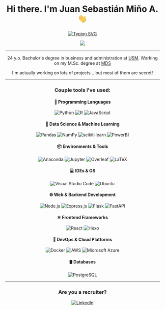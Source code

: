 <div align="center">

<h1>Hi there. I'm Juan Sebastián Miño A. <img src="https://raw.githubusercontent.com/ABSphreak/ABSphreak/master/gifs/Hi.gif" width="30px"></h1>

[![Typing SVG](https://readme-typing-svg.demolab.com?font=Domine&size=20&pause=1000&color=F7F7F7&center=true&width=435&lines=juansma)](https://git.io/typing-svg)

<a href="https://github.com/juansebm">
  <img width="49.5%" src="https://nirzak-streak-stats.vercel.app?user=abhigyantrips&theme=dark&hide_border=false" />
</a>

---

<p>24 y.o. Bachelor's degree in business and administration at <a href="https://www.usm.cl/">USM</a>. Working on my M.Sc. degree at <a href="https://mds.uchile.cl">MDS</a></p>

<p>I'm actually working on lots of projects... but most of them are secret!</p>

---

### Couple tools I've used:

#### 🐍 Programming Languages  
![Python](https://img.shields.io/badge/Python-14354C?style=for-the-badge&logo=python&logoColor=white) ![R](https://img.shields.io/badge/R-276DC3?style=for-the-badge&logo=r&logoColor=white) ![JavaScript](https://img.shields.io/badge/javascript-%23323330.svg?style=for-the-badge&logo=javascript&logoColor=%23F7DF1E)  

#### 🧠 Data Science & Machine Learning  
![Pandas](https://img.shields.io/badge/pandas-%23150458.svg?style=for-the-badge&logo=pandas&logoColor=white) ![NumPy](https://img.shields.io/badge/numpy-%23013243.svg?style=for-the-badge&logo=numpy&logoColor=white) ![scikit-learn](https://img.shields.io/badge/scikit--learn-%23F7931E.svg?style=for-the-badge&logo=scikit-learn&logoColor=white) ![PowerBI](https://img.shields.io/badge/PowerBI-F2C811?style=for-the-badge&logo=Power%20BI&logoColor=white)  

#### 📦 Environments & Tools  
![Anaconda](https://img.shields.io/badge/Anaconda-%2344A833.svg?style=for-the-badge&logo=anaconda&logoColor=white) ![Jupyter](https://img.shields.io/badge/Jupyter-F37626.svg?&style=for-the-badge&logo=Jupyter&logoColor=white) ![Overleaf](https://img.shields.io/badge/Overleaf-47A141?style=for-the-badge&logo=Overleaf&logoColor=white) ![LaTeX](https://img.shields.io/badge/latex-%23008080.svg?style=for-the-badge&logo=latex&logoColor=white)  

#### 💻 IDEs & OS  
![Visual Studio Code](https://img.shields.io/badge/Xcode-007ACC?style=for-the-badge&logo=Xcode&logoColor=white) ![Ubuntu](https://img.shields.io/badge/Ubuntu-E95420?style=for-the-badge&logo=ubuntu&logoColor=white)  

#### 🌐 Web & Backend Development  
![Node.js](https://img.shields.io/badge/Node.js-43853D?style=for-the-badge&logo=node-dot-js&logoColor=white) ![Express.js](https://img.shields.io/badge/express.js-%23404d59.svg?style=for-the-badge&logo=express&logoColor=%2361DAFB) ![Flask](https://img.shields.io/badge/flask-%23000.svg?style=for-the-badge&logo=flask&logoColor=white) ![FastAPI](https://img.shields.io/badge/fastapi-%2300C7B7.svg?style=for-the-badge&logo=fastapi&logoColor=white)  

#### ⚛️ Frontend Frameworks  
![React](https://img.shields.io/badge/React-20232A?style=for-the-badge&logo=react&logoColor=61DAFB) ![Hexo](https://img.shields.io/badge/Hexo-0E83CD?style=for-the-badge&logo=hexo&logoColor=white)  

#### 🐳 DevOps & Cloud Platforms  
![Docker](https://img.shields.io/badge/Docker-2CA5E0?style=for-the-badge&logo=docker&logoColor=white) ![AWS](https://img.shields.io/badge/Amazon_AWS-232F3E?style=for-the-badge&logo=amazon-aws&logoColor=white) ![Microsoft Azure](https://img.shields.io/badge/Microsoft_Azure-0089D6?style=for-the-badge&logo=microsoft-azure&logoColor=white)  

#### 🛢️ Databases  
![PostgreSQL](https://img.shields.io/badge/postgresql-%23316192.svg?style=for-the-badge&logo=postgresql&logoColor=white)


---

### Are you a recruiter?

[![LinkedIn](https://img.shields.io/badge/juansma-%230077B5.svg?style=for-the-badge&logo=linkedin&logoColor=white)](https://www.linkedin.com/in/juansma/)

</div>
